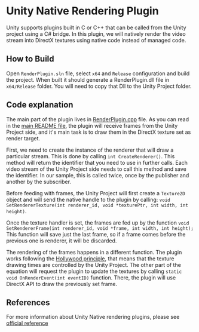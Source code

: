 Unity Native Rendering Plugin
===================================

Unity supports plugins built in C or C++ that can be called from the Unity project using a C# bridge. In this plugin, we will natively render the video stream into DirectX textures using native code instead of managed code.

How to Build
-----------------

Open `RenderPlugin.sln` file, select `x64` and `Release` configuration and build the project. When built it should generate a RenderPlugin.dll file in `x64/Release` folder. You will need to copy that Dll to the Unity Project folder.

Code explanation
---------------------

The main part of the plugin lives in [RenderPlugin.cpp](RenderPlugin.cpp) file. As you can read in the [main README file](../../README.md), the plugin will receive frames from the Unity Project side, and it's main task is to draw them in the DirectX texture set as render target.

First, we need to create the instance of the renderer that will draw a particular stream. This is done by calling `int CreateRenderer()`. This method will return the identifier that you need to use in further calls. Each video stream of the Unity Project side needs to call this method and save the identifier. In our sample, this is called twice, once by the publisher and another by the subscriber.

Before feeding with frames, the Unity Project will first create a `Texture2D` object and will send the native handle to the plugin by calling: `void SetRendererTexture(int renderer_id, void *texturePtr, int width, int height)`.

Once the texture handler is set, the frames are fed up by the function `void SetRendererFrame(int renderer_id, void *frame, int width, int height);` This function will save just the last frame, so if a frame comes before the previous one is renderer, it will be discarded.

The rendering of the frames happens in a different function. The plugin works following the [Hollywood principle](https://en.wikipedia.org/wiki/Inversion_of_control), that means that the texture drawing times are controlled by the Unity Project. The other part of the equation will request the plugin to update the textures by calling `static void OnRenderEvent(int eventID)` function. There, the plugin will use DirectX API to draw the previously set frame.

References
--------------

For more information about Unity Native rendering plugins, please see [official reference](https://docs.unity3d.com/Manual/NativePlugins.html)